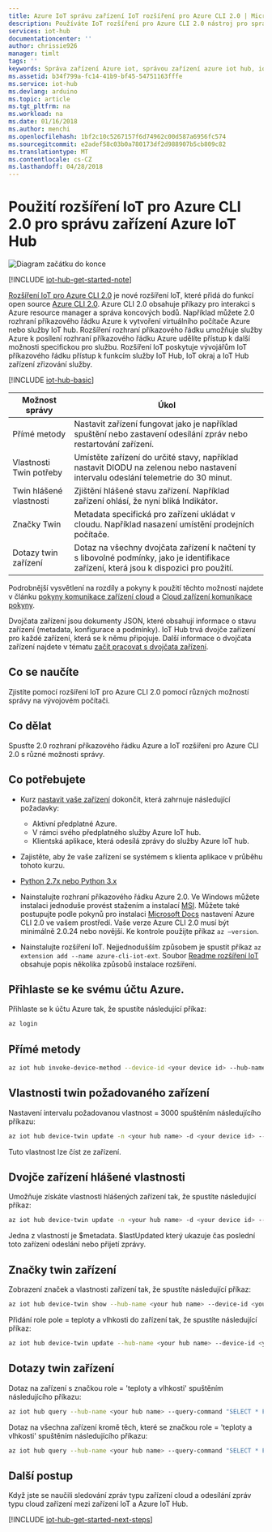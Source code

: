 ```yaml
---
title: Azure IoT správu zařízení IoT rozšíření pro Azure CLI 2.0 | Microsoft Docs
description: Používáte IoT rozšíření pro Azure CLI 2.0 nástroj pro správu zařízení Azure IoT Hub, poskytuje funkci přímé metody a možnosti správy Twin požadované vlastnosti.
services: iot-hub
documentationcenter: ''
author: chrissie926
manager: timlt
tags: ''
keywords: Správa zařízení Azure iot, správou zařízení azure iot hub, iot správy zařízení, správou zařízení iot hub
ms.assetid: b34f799a-fc14-41b9-bf45-54751163fffe
ms.service: iot-hub
ms.devlang: arduino
ms.topic: article
ms.tgt_pltfrm: na
ms.workload: na
ms.date: 01/16/2018
ms.author: menchi
ms.openlocfilehash: 1bf2c10c5267157f6d74962c00d587a6956fc574
ms.sourcegitcommit: e2adef58c03b0a780173df2d988907b5cb809c82
ms.translationtype: MT
ms.contentlocale: cs-CZ
ms.lasthandoff: 04/28/2018
---
```

# <a name="use-the-iot-extension-for-azure-cli-20-for-azure-iot-hub-device-management"></a>Použití rozšíření IoT pro Azure CLI 2.0 pro správu zařízení Azure IoT Hub

![Diagram začátku do konce](media/iot-hub-get-started-e2e-diagram/2.png)

[!INCLUDE [iot-hub-get-started-note](../../includes/iot-hub-get-started-note.md)]

[Rozšíření IoT pro Azure CLI 2.0](https://github.com/Azure/azure-iot-cli-extension) je nové rozšíření IoT, které přidá do funkcí open source [Azure CLI 2.0](https://docs.microsoft.com/cli/azure/overview?view=azure-cli-latest). Azure CLI 2.0 obsahuje příkazy pro interakci s Azure resource manager a správa koncových bodů. Například můžete 2.0 rozhraní příkazového řádku Azure k vytvoření virtuálního počítače Azure nebo služby IoT hub. Rozšíření rozhraní příkazového řádku umožňuje služby Azure k posílení rozhraní příkazového řádku Azure udělíte přístup k další možnosti specifickou pro službu. Rozšíření IoT poskytuje vývojářům IoT příkazového řádku přístup k funkcím služby IoT Hub, IoT okraj a IoT Hub zařízení zřizování služby.

[!INCLUDE [iot-hub-basic](../../includes/iot-hub-basic-whole.md)]

| Možnost správy          | Úkol                                                                                                                            |
|----------------------------|---------------------------------------------------------------------------------------------------------------------------------|
| Přímé metody             | Nastavit zařízení fungovat jako je například spuštění nebo zastavení odesílání zpráv nebo restartování zařízení.                                        |
| Vlastnosti Twin potřeby    | Umístěte zařízení do určité stavy, například nastavit DIODU na zelenou nebo nastavení intervalu odeslání telemetrie do 30 minut.         |
| Twin hlášené vlastnosti   | Zjištění hlášené stavu zařízení. Například zařízení ohlásí, že nyní bliká Indikátor.                                    |
| Značky Twin                  | Metadata specifická pro zařízení ukládat v cloudu. Například nasazení umístění prodejních počítače.                         |
| Dotazy twin zařízení        | Dotaz na všechny dvojčata zařízení k načtení ty s libovolné podmínky, jako je identifikace zařízení, která jsou k dispozici pro použití. |

Podrobnější vysvětlení na rozdíly a pokyny k použití těchto možností najdete v článku [pokyny komunikace zařízení cloud](iot-hub-devguide-d2c-guidance.md) a [Cloud zařízení komunikace pokyny](iot-hub-devguide-c2d-guidance.md).

Dvojčata zařízení jsou dokumenty JSON, které obsahují informace o stavu zařízení (metadata, konfigurace a podmínky). IoT Hub trvá dvojče zařízení pro každé zařízení, která se k němu připojuje. Další informace o dvojčata zařízení najdete v tématu [začít pracovat s dvojčata zařízení](iot-hub-node-node-twin-getstarted.md).

## <a name="what-you-learn"></a>Co se naučíte

Zjistíte pomocí rozšíření IoT pro Azure CLI 2.0 pomocí různých možností správy na vývojovém počítači.

## <a name="what-you-do"></a>Co dělat

Spusťte 2.0 rozhraní příkazového řádku Azure a IoT rozšíření pro Azure CLI 2.0 s různé možnosti správy.

## <a name="what-you-need"></a>Co potřebujete

- Kurz [nastavit vaše zařízení](iot-hub-raspberry-pi-kit-node-get-started.md) dokončit, která zahrnuje následující požadavky:
  - Aktivní předplatné Azure.
  - V rámci svého předplatného služby Azure IoT hub.
  - Klientská aplikace, která odesílá zprávy do služby Azure IoT hub.

- Zajistěte, aby že vaše zařízení se systémem s klienta aplikace v průběhu tohoto kurzu.

- [Python 2.7x nebo Python 3.x](https://www.python.org/downloads/)

- Nainstalujte rozhraní příkazového řádku Azure 2.0. Ve Windows můžete instalaci jednoduše provést stažením a instalací [MSI](https://aka.ms/InstallAzureCliWindows). Můžete také postupujte podle pokynů pro instalaci [Microsoft Docs](https://docs.microsoft.com/cli/azure/install-azure-cli?view=azure-cli-latest) nastavení Azure CLI 2.0 ve vašem prostředí. Vaše verze Azure CLI 2.0 musí být minimálně 2.0.24 nebo novější. Ke kontrole použijte příkaz `az –version`. 

- Nainstalujte rozšíření IoT. Nejjednodušším způsobem je spustit příkaz `az extension add --name azure-cli-iot-ext`. Soubor [Readme rozšíření IoT](https://github.com/Azure/azure-iot-cli-extension/blob/master/README.md) obsahuje popis několika způsobů instalace rozšíření.


## <a name="log-in-to-your-azure-account"></a>Přihlaste se ke svému účtu Azure.

Přihlaste se k účtu Azure tak, že spustíte následující příkaz:

```bash
az login
```

## <a name="direct-methods"></a>Přímé metody

```bash
az iot hub invoke-device-method --device-id <your device id> --hub-name <your hub name> --method-name <the method name> --method-payload <the method payload>
```

## <a name="device-twin-desired-properties"></a>Vlastnosti twin požadovaného zařízení

Nastavení intervalu požadovanou vlastnost = 3000 spuštěním následujícího příkazu:

```bash
az iot hub device-twin update -n <your hub name> -d <your device id> --set properties.desired.interval = 3000
```

Tuto vlastnost lze číst ze zařízení.

## <a name="device-twin-reported-properties"></a>Dvojče zařízení hlášené vlastnosti

Umožňuje získáte vlastnosti hlášených zařízení tak, že spustíte následující příkaz:

```bash
az iot hub device-twin update -n <your hub name> -d <your device id> --set properties.reported.interval = 3000
```

Jedna z vlastností je $metadata. $lastUpdated který ukazuje čas poslední toto zařízení odeslání nebo přijetí zprávy.

## <a name="device-twin-tags"></a>Značky twin zařízení

Zobrazení značek a vlastnosti zařízení tak, že spustíte následující příkaz:

```bash
az iot hub device-twin show --hub-name <your hub name> --device-id <your device id>
```

Přidání role pole = teploty a vlhkosti do zařízení tak, že spustíte následující příkaz:

```bash
az iot hub device-twin update --hub-name <your hub name> --device-id <your device id> --set tags = '{"role":"temperature&humidity"}}'
```

## <a name="device-twin-queries"></a>Dotazy twin zařízení

Dotaz na zařízení s značkou role = 'teploty a vlhkosti' spuštěním následujícího příkazu:

```bash
az iot hub query --hub-name <your hub name> --query-command "SELECT * FROM devices WHERE tags.role = 'temperature&humidity'"
```

Dotaz na všechna zařízení kromě těch, které se značkou role = 'teploty a vlhkosti' spuštěním následujícího příkazu:

```bash
az iot hub query --hub-name <your hub name> --query-command "SELECT * FROM devices WHERE tags.role != 'temperature&humidity'"
```

## <a name="next-steps"></a>Další postup

Když jste se naučili sledování zpráv typu zařízení cloud a odesílání zpráv typu cloud zařízení mezi zařízení IoT a Azure IoT Hub.

[!INCLUDE [iot-hub-get-started-next-steps](../../includes/iot-hub-get-started-next-steps.md)]
